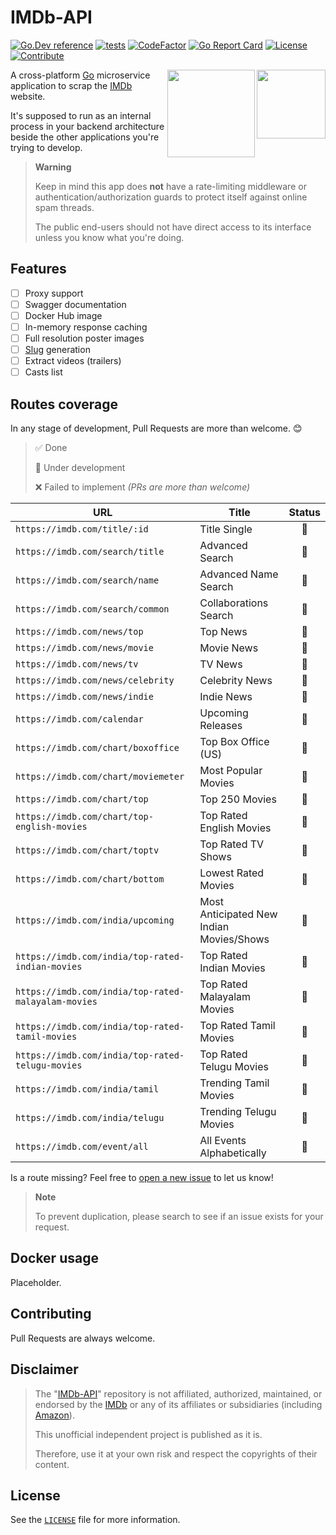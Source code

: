 # IMDb-API

[![Go.Dev reference](https://img.shields.io/badge/go.dev-reference-blue?logo=go&logoColor=white)](https://pkg.go.dev/github.com/Scrip7/imdb-api)
[![tests](https://github.com/Scrip7/imdb-api/actions/workflows/tests.yml/badge.svg)](https://github.com/Scrip7/imdb-api/actions/workflows/tests.yml)
[![CodeFactor](https://www.codefactor.io/repository/github/scrip7/imdb-api/badge)](https://www.codefactor.io/repository/github/scrip7/imdb-api)
[![Go Report Card](https://goreportcard.com/badge/github.com/Scrip7/imdb-api)](https://goreportcard.com/report/github.com/Scrip7/imdb-api)
[![License](https://img.shields.io/github/license/Scrip7/imdb-api?color=orange)](https://github.com/Scrip7/imdb-api/blob/main/LICENSE)
[![Contribute](https://img.shields.io/badge/PRs-welcome-blue.svg?color=d9ecde)](https://github.com/Scrip7/imdb-api/pulls)

<a href="https://github.com/Scrip7/imdb-api">
  <img align="right" src="https://ia.media-imdb.com/images/M/MV5BMTk3ODA4Mjc0NF5BMl5BcG5nXkFtZTgwNDc1MzQ2OTE@._V1_.png" width="110" />
  <img align="right" src="https://go.dev/images/go-logo-blue.svg" width="140" />
</a>

A cross-platform [Go](https://go.dev) microservice application to scrap the [IMDb](https://imdb.com) website.

It's supposed to run as an internal process in your backend architecture beside the other applications you're trying to develop.

> **Warning**
>
> Keep in mind this app does **not** have a rate-limiting middleware or authentication/authorization guards to protect itself against online spam threads.
>
> The public end-users should not have direct access to its interface unless you know what you're doing.

## Features

- [ ] Proxy support
- [ ] Swagger documentation
- [ ] Docker Hub image
- [ ] In-memory response caching
- [ ] Full resolution poster images
- [ ] [Slug](https://en.wikipedia.org/wiki/Slug) generation
- [ ] Extract videos (trailers)
- [ ] Casts list

## Routes coverage

In any stage of development, Pull Requests are more than welcome. 😊

> ✅ Done
>
> 🚧 Under development
>
> ❌ Failed to implement _(PRs are more than welcome)_

| URL                                                 | Title                                    | Status |
| --------------------------------------------------- | ---------------------------------------- | :----: |
| `https://imdb.com/title/:id`                        | Title Single                             |   🚧   |
| `https://imdb.com/search/title`                     | Advanced Search                          |   🚧   |
| `https://imdb.com/search/name`                      | Advanced Name Search                     |   🚧   |
| `https://imdb.com/search/common`                    | Collaborations Search                    |   🚧   |
| `https://imdb.com/news/top`                         | Top News                                 |   🚧   |
| `https://imdb.com/news/movie`                       | Movie News                               |   🚧   |
| `https://imdb.com/news/tv`                          | TV News                                  |   🚧   |
| `https://imdb.com/news/celebrity`                   | Celebrity News                           |   🚧   |
| `https://imdb.com/news/indie`                       | Indie News                               |   🚧   |
| `https://imdb.com/calendar`                         | Upcoming Releases                        |   🚧   |
| `https://imdb.com/chart/boxoffice`                  | Top Box Office (US)                      |   🚧   |
| `https://imdb.com/chart/moviemeter`                 | Most Popular Movies                      |   🚧   |
| `https://imdb.com/chart/top`                        | Top 250 Movies                           |   🚧   |
| `https://imdb.com/chart/top-english-movies`         | Top Rated English Movies                 |   🚧   |
| `https://imdb.com/chart/toptv`                      | Top Rated TV Shows                       |   🚧   |
| `https://imdb.com/chart/bottom`                     | Lowest Rated Movies                      |   🚧   |
| `https://imdb.com/india/upcoming`                   | Most Anticipated New Indian Movies/Shows |   🚧   |
| `https://imdb.com/india/top-rated-indian-movies`    | Top Rated Indian Movies                  |   🚧   |
| `https://imdb.com/india/top-rated-malayalam-movies` | Top Rated Malayalam Movies               |   🚧   |
| `https://imdb.com/india/top-rated-tamil-movies`     | Top Rated Tamil Movies                   |   🚧   |
| `https://imdb.com/india/top-rated-telugu-movies`    | Top Rated Telugu Movies                  |   🚧   |
| `https://imdb.com/india/tamil`                      | Trending Tamil Movies                    |   🚧   |
| `https://imdb.com/india/telugu`                     | Trending Telugu Movies                   |   🚧   |
| `https://imdb.com/event/all`                        | All Events Alphabetically                |   🚧   |

Is a route missing? Feel free to [open a new issue](https://github.com/Scrip7/imdb-api/issues) to let us know!

> **Note**
>
> To prevent duplication, please search to see if an issue exists for your request.

## Docker usage

Placeholder.

## Contributing

Pull Requests are always welcome.

## Disclaimer

> The "[IMDb-API](https://github.com/Scrip7/imdb-api)" repository is not affiliated, authorized, maintained, or endorsed by the [IMDb](https://en.wikipedia.org/wiki/IMDb) or any of its affiliates or subsidiaries (including [Amazon](<https://en.wikipedia.org/wiki/Amazon_(company)>)).
>
> This unofficial independent project is published as it is.
> 
> Therefore, use it at your own risk and respect the copyrights of their content.

## License

See the [`LICENSE`](https://github.com/Scrip7/imdb-api/blob/main/LICENSE) file for more information.
